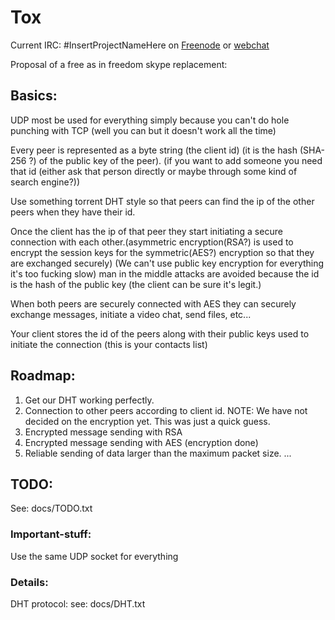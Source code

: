Tox
===

Current IRC: #InsertProjectNameHere
on [Freenode](irc://irc.freenode.net/InsertProjectNameHere) or [webchat](https://webchat.freenode.net/)


Proposal of a free as in freedom skype replacement:

## Basics:

UDP most be used for everything simply because you can't do hole punching with TCP (well you can but it doesn't work all the time)
    
Every peer is represented as a byte string (the client id) (it is the hash (SHA-256 ?) of the public key of the peer). (if you want to add someone you need that id (either ask that person directly or maybe through some kind of search engine?))
    
Use something torrent DHT style so that peers can find the ip of the other peers when they have their id.
    
Once the client has the ip of that peer they start initiating a secure connection with each other.(asymmetric encryption(RSA?)  is used to encrypt the session keys for the symmetric(AES?) encryption so that they are exchanged securely) 
(We can't use public key encryption for everything it's too fucking slow) man in the middle attacks are avoided because the id is the hash of the public key (the client can be sure it's legit.)
    
When both peers are securely connected with AES they can securely exchange messages, initiate a video chat, send files, etc...
    
Your client stores the id of the peers along with their public keys used to initiate the connection (this is your contacts list)

## Roadmap:

1. Get our DHT working perfectly.
2. Connection to other peers according to client id.
NOTE: We have not decided on the encryption yet. This was just a quick guess.
3. Encrypted message sending with RSA
4. Encrypted message sending with AES (encryption done)
5. Reliable sending of data larger than the maximum packet size.
...

## TODO:
    
See: docs/TODO.txt

### Important-stuff:

Use the same UDP socket for everything

### Details:

DHT protocol:
    see: docs/DHT.txt
    

